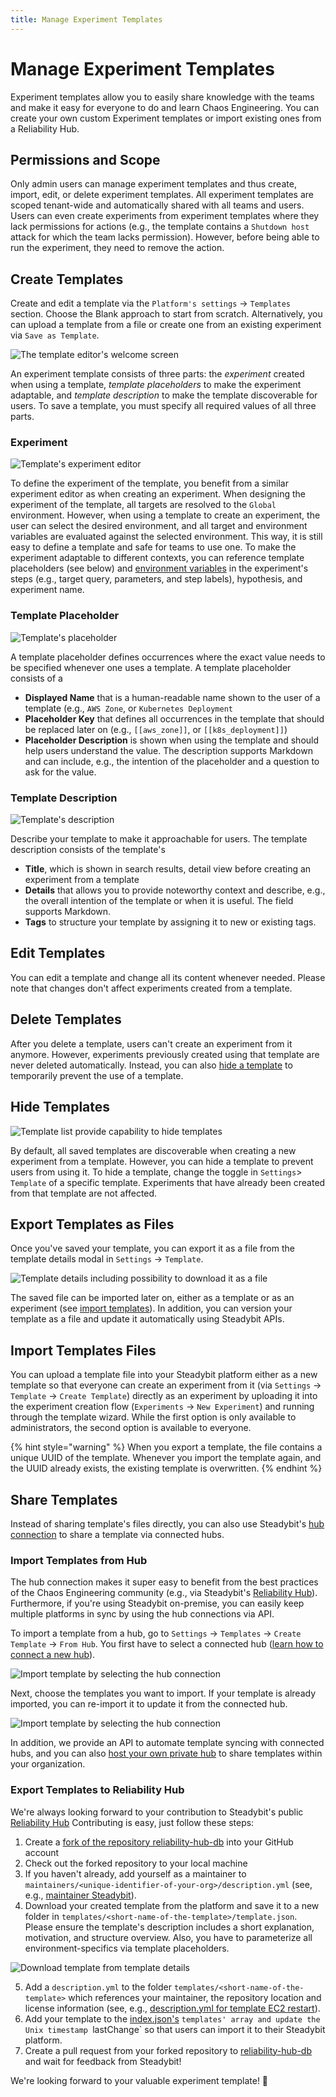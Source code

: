 ```yaml
---
title: Manage Experiment Templates
---
```


# Manage Experiment Templates
Experiment templates allow you to easily share knowledge with the teams and make it easy for everyone to do and learn Chaos Engineering.
You can create your own custom Experiment templates or import existing ones from a Reliability Hub.

## Permissions and Scope
Only admin users can manage experiment templates and thus create, import, edit, or delete experiment templates.
All experiment templates are scoped tenant-wide and automatically shared with all teams and users.
Users can even create experiments from experiment templates where they lack permissions for actions (e.g., the template contains a `Shutdown host` attack for which the team lacks permission).
However, before being able to run the experiment, they need to remove the action.

## Create Templates
Create and edit a template via the `Platform's settings` -> `Templates` section.
Choose the Blank approach to start from scratch.
Alternatively, you can upload a template from a file or create one from an existing experiment via `Save as Template`.

![The template editor's welcome screen](template-editor.png)


An experiment template consists of three parts: the *experiment* created when using a template, *template placeholders* to make the experiment adaptable, and *template description* to make the template discoverable for users.
To save a template, you must specify all required values of all three parts.

### Experiment

![Template's experiment editor](template-editor-experiment.png)

To define the experiment of the template, you benefit from a similar experiment editor as when creating an experiment.
When designing the experiment of the template, all targets are resolved to the `Global` environment.
However, when using a template to create an experiment, the user can select the desired environment, and all target and environment variables are evaluated against the selected environment.
This way, it is still easy to define a template and safe for teams to use one.
To make the experiment adaptable to different contexts, you can reference template placeholders (see below) and [environment variables](/use-steadybit/experiments/design.md#basic-elements) in the experiment's steps (e.g., target query, parameters, and step labels), hypothesis, and experiment name.

### Template Placeholder

![Template's placeholder](template-editor-placeholder.png)

A template placeholder defines occurrences where the exact value needs to be specified whenever one uses a template.
A template placeholder consists of a
- **Displayed Name** that is a human-readable name shown to the user of a template (e.g., `AWS Zone`, or `Kubernetes Deployment`
- **Placeholder Key** that defines all occurrences in the template that should be replaced later on (e.g., `[[aws_zone]]`, or `[[k8s_deployment]]`)
- **Placeholder Description** is shown when using the template and should help users understand the value.
  The description supports Markdown and can include, e.g., the intention of the placeholder and a question to ask for the value.

### Template Description

![Template's description](template-editor-description.png)

Describe your template to make it approachable for users.
The template description consists of the template's
- **Title**, which is shown in search results, detail view before creating an experiment from a template
- **Details** that allows you to provide noteworthy context and describe, e.g., the overall intention of the template or when it is useful.
  The field supports Markdown.
- **Tags** to structure your template by assigning it to new or existing tags.

## Edit Templates
You can edit a template and change all its content whenever needed.
Please note that changes don't affect experiments created from a template.

## Delete Templates
After you delete a template, users can't create an experiment from it anymore.
However, experiments previously created using that template are never deleted automatically.
Instead, you can also [hide a template](#hide-a-template) to temporarily prevent the use of a template.

## Hide Templates

![Template list provide capability to hide templates](template-hide.png)

By default, all saved templates are discoverable when creating a new experiment from a template.
However, you can hide a template to prevent users from using it.
To hide a template, change the toggle in `Settings`> `Template` of a specific template.
Experiments that have already been created from that template are not affected.

## Export Templates as Files
Once you've saved your template, you can export it as a file from the template details modal in `Settings` -> `Template`.

![Template details including possibility to download it as a file](template-export-file.png)

The saved file can be imported later on, either as a template or as an experiment (see [import templates](#import-templates-files)).
In addition, you can version your template as a file and update it automatically using Steadybit APIs.

## Import Templates Files
You can upload a template file into your Steadybit platform either as
a new template so that everyone can create an experiment from it (via `Settings` -> `Template` -> `Create Template`)
directly as an experiment by uploading it into the experiment creation flow (`Experiments` -> `New Experiment`) and running through the template wizard.
While the first option is only available to administrators, the second option is available to everyone.

{% hint style="warning" %}
When you export a template, the file contains a unique UUID of the template.
Whenever you import the template again, and the UUID already exists, the existing template is overwritten.
{% endhint %}

## Share Templates
Instead of sharing template's files directly, you can also use Steadybit's [hub connection](../../integrate-with-steadybit/hubs) to share a template via connected hubs.

### Import Templates from Hub
The hub connection makes it super easy to benefit from the best practices of the Chaos Engineering community (e.g., via Steadybit's [Reliability Hub](https://hub.steadybit.com/)).
Furthermore, if you're using Steadybit on-premise, you can easily keep multiple platforms in sync by using the hub connections via API.


To import a template from a hub, go to `Settings` -> `Templates` -> `Create Template` -> `From Hub`.
You first have to select a connected hub ([learn how to connect a new hub](../../integrate-with-steadybit/hubs#connect-new-hubs)).

![Import template by selecting the hub connection](template-share-1.png)

Next, choose the templates you want to import.
If your template is already imported, you can re-import it to update it from the connected hub.

![Import template by selecting the hub connection](template-share-2.png)

In addition, we provide an API to automate template syncing with connected hubs, and you can also [host your own private hub](../../integrate-with-steadybit/hubs#host-your-own-hub) to share templates within your organization.

### Export Templates to Reliability Hub
We're always looking forward to your contribution to Steadybit's public [Reliability Hub](https://hub.steadybit.com/)
Contributing is easy, just follow these steps:
1. Create a [fork of the repository reliability-hub-db](https://github.com/steadybit/reliability-hub-db/fork) into your GitHub account
2. Check out the forked repository to your local machine
3. If you haven't already, add yourself as a maintainer to `maintainers/<unique-identifier-of-your-org>/description.yml` (see, e.g., [maintainer Steadybit](https://github.com/steadybit/reliability-hub-db/blob/main/maintainers/com.steadybit/description.yml)).
4. Download your created template from the platform and save it to a new folder in `templates/<short-name-of-the-template>/template.json`.
Please ensure the template's description includes a short explanation, motivation, and structure overview.
Also, you have to parameterize all environment-specifics via template placeholders.

![Download template from template details](template-details.png)

5. Add a `description.yml` to the folder `templates/<short-name-of-the-template>` which references your maintainer, the repository location and license information (see, e.g., [description.yml for template EC2 restart](https://github.com/steadybit/reliability-hub-db/blob/main/templates/aws-ec2.ec2-restart/description.yml)).
6. Add your template to the [index.json's](https://github.com/steadybit/reliability-hub-db/blob/main/index.json) `templates' array and update the Unix timestamp `lastChange` so that users can import it to their Steadybit platform.
7. Create a pull request from your forked repository to [reliability-hub-db](https://github.com/steadybit/reliability-hub-db) and wait for feedback from Steadybit!

We're looking forward to your valuable experiment template! 🎉